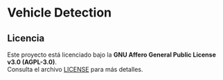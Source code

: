 # Vehicle Detection


## Licencia

Este proyecto está licenciado bajo la **GNU Affero General Public License v3.0 (AGPL-3.0)**.  
Consulta el archivo [LICENSE](./LICENSE) para más detalles.
